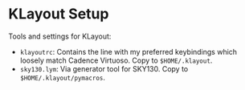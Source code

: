 # KLayout Setup

Tools and settings for KLayout:

 - `klayoutrc`: Contains the line with my preferred keybindings which loosely match Cadence Virtuoso. Copy to `$HOME/.klayout`. 
 - `sky130.lym`: Via generator tool for SKY130. Copy to `$HOME/.klayout/pymacros`. 
